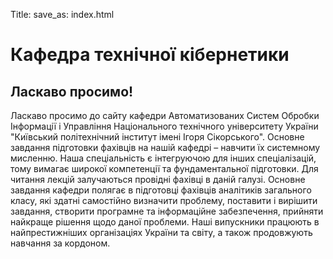 Title:
save_as: index.html

# Кафедра технічної кібернетики

## Ласкаво просимо!
Ласкаво просимо до сайту кафедри Автоматизованих Систем Обробки Інформації і Управління Національного технічного університету України "Київський політехнічний інститут імені Ігоря Сікорського". Основне завдання підготовки фахівців на нашій кафедрі – навчити їх системному мисленню. Наша спеціальність є інтегруючою для інших спеціалізацій, тому вимагає широкої компетенції та фундаментальної підготовки. Для читання лекцій залучаються провідні фахівці в даній галузі. Основне завдання кафедри полягає в підготовці фахівців аналітиків загального класу, які здатні самостійно визначити проблему, поставити і вирішити завдання, створити програмне та інформаційне забезпечення, прийняти найкраще рішення щодо даної проблеми. Наші випускники працюють в найпрестижніших організаціях України та світу, а також продовжують навчання за кордоном. 

